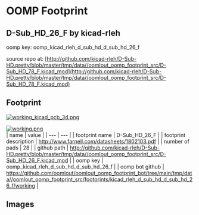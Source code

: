 # OOMP Footprint  
## D-Sub_HD_26_F  by kicad-rleh  
  
oomp key: oomp_kicad_rleh_d_sub_hd_d_sub_hd_26_f  
  
source repo at: [http://github.com/kicad-rleh/D-Sub-HD.pretty/blob/master/tmp/data//oomlout_oomp_footprint_src/D-Sub_HD_78_F.kicad_mod](http://github.com/kicad-rleh/D-Sub-HD.pretty/blob/master/tmp/data//oomlout_oomp_footprint_src/D-Sub_HD_78_F.kicad_mod)  
## Footprint  
  
[![working_kicad_pcb_3d.png](working_kicad_pcb_3d_600.png)](working_kicad_pcb_3d.png)  
  
[![working.png](working_600.png)](working.png)  
| name | value | 
| --- | --- | 
| footprint name | D-Sub_HD_26_F | 
| footprint description | http://www.farnell.com/datasheets/1802103.pdf | 
| number of pads | 28 | 
| github path | http://github.com/kicad-rleh/D-Sub-HD.pretty/blob/master/tmp/data//oomlout_oomp_footprint_src/D-Sub_HD_26_F.kicad_mod | 
| oomp key | oomp_kicad_rleh_d_sub_hd_d_sub_hd_26_f | 
| oomp bot github | https://github.com/oomlout/oomlout_oomp_footprint_bot/tree/main/tmp/data//oomlout_oomp_footprint_src/footprints/kicad_rleh_d_sub_hd_d_sub_hd_26_f/working | 
## Images  
